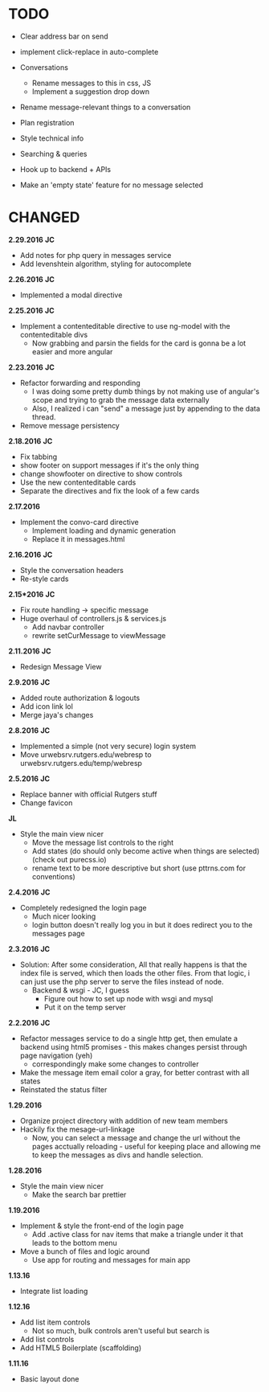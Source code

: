 # TODO

+ Clear address bar on send
+ implement click-replace in auto-complete

+ Conversations
	+ Rename messages to this in css, JS
	+ Implement a suggestion drop down

+ Rename message-relevant things to a conversation
+ Plan registration
+ Style technical info


+ Searching & queries
+ Hook up to backend + APIs
+ Make an 'empty state' feature for no message selected

# CHANGED
**2.29.2016**
__JC__
+ Add notes for php query in messages service
+ Add levenshtein algorithm, styling for autocomplete

**2.26.2016**
__JC__
+ Implemented a modal directive

**2.25.2016**
__JC__
+ Implement a contenteditable directive to use ng-model with the contenteditable divs
	+ Now grabbing and parsin the fields for the card is gonna be a lot easier and more angular

**2.23.2016**
__JC__
+ Refactor forwarding and responding
	- I was doing some pretty dumb things by not making use of angular's scope and trying to grab the message data externally
	- Also, I realized i can "send" a message just by appending to the data thread.
+ Remove message persistency


**2.18.2016**
__JC__
+ Fix tabbing
+ show footer on support messages if it's the only thing
+ change showfooter on directive to show controls
+ Use the new contenteditable cards
+ Separate the directives and fix the look of a few cards

**2.17.2016**
+ Implement the convo-card directive
	+ Implement loading and dynamic generation
	+ Replace it in messages.html


**2.16.2016**
__JC__
+ Style the conversation headers
+ Re-style cards

**2.15*2016**
__JC__
+ Fix route handling -> specific message
+ Huge overhaul of controllers.js & services.js
	- Add navbar controller
	- rewrite setCurMessage to viewMessage

**2.11.2016**
__JC__
+ Redesign Message View

**2.9.2016**
__JC__
+ Added route authorization & logouts
+ Add icon link lol
+ Merge jaya's changes

**2.8.2016**
__JC__
+ Implemented a simple (not very secure) login system
+ Move urwebsrv.rutgers.edu/webresp to urwebsrv.rutgers.edu/temp/webresp

**2.5.2016**
__JC__
+ Replace banner with official Rutgers stuff
+ Change favicon

__JL__
+ Style the main view nicer
	- Move the message list controls to the right
	- Add states (do should only become active when things are selected) (check out purecss.io)
	- rename text to be more descriptive but short (use pttrns.com for conventions)

**2.4.2016**
__JC__
+ Completely redesigned the login page
	- Much nicer looking
	- login button doesn't really log you in but it does redirect you to the messages page

**2.3.2016**
__JC__
+ Solution: After some consideration, All that really happens is that the index file is served, which then loads the other files. From that logic, i can just use the php server to serve the files instead of node.
	+ Backend & wsgi - JC, I guess
		- Figure out how to set up node with wsgi and mysql
		- Put it on the temp server

**2.2.2016**
__JC__
+ Refactor messages service to do a single http get, then emulate a backend using html5 promises - this makes changes persist through page navigation (yeh)
	+ correspondingly make some changes to controller
+ Make the message item email color a gray, for better contrast with all states
+ Reinstated the status filter

**1.29.2016**
+ Organize project directory with addition of new team members
+ Hackily fix the mesage-url-linkage
	+ Now, you can select a message and change the url without the pages acctually reloading - useful for keeping place and allowing me to keep the messages as divs and handle selection.

**1.28.2016**
+ Style the main view nicer
	+ Make the search bar prettier

**1.19.2016**
+ Implement & style the front-end of the login page
	+ Add .active class for nav items that make a triangle under it that leads to the bottom menu
+ Move a bunch of files and logic around
	- Use app for routing and messages for main app

**1.13.16**
+ Integrate list loading

**1.12.16**
+ Add list item controls
    - Not so much, bulk controls aren't useful but search is
+ Add list controls
+ Add HTML5 Boilerplate (scaffolding)

**1.11.16**
+ Basic layout done
